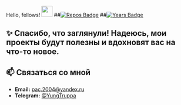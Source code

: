 Hello, fellows! <img src="https://raw.githubusercontent.com/MartinHeinz/MartinHeinz/master/wave.gif" width="30px">
##[![Repos Badge](https://badges.pufler.dev/repos/pavel195)](https://badges.pavel195.dev)
##[![Years Badge](https://badges.pufler.dev/years/pavel195)](https://badges.pavel195.dev)
## ✨ Спасибо, что заглянули! Надеюсь, мои проекты будут полезны и вдохновят вас на что-то новое.
## 📫 Связаться со мной

- **Email:** pac.2004@yandex.ru
- **Telegram:** [@YungTruppa](https://t.me/YungTruppa)
